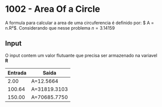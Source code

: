 # 1002 - Area Of a Circle
A formula para calcular a area de uma circuferencia é definido por:  $ A = n.R²$. Considerando que nesse problema $n = 3.14159$

## Input
O input contem um valor flutuante que precisa ser armazenado na variavel <Strong>R</Strong>

| <center>Entrada | <center>Saida        | 
| ------  | -------      | 
| 2.00    |    A=12.5664 |
| 100.64  | A=31819.3103 |
| 150.00  | A=70685.7750 |